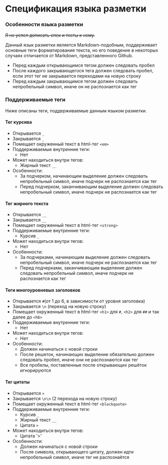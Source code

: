 # Спецификация языка разметки

### Особенности языка разметки

~~Я не успел дописать спек и тесты к нему.~~

Данный язык разметки является Markdown-подобным, поддерживает основные теги форматирования текста, но его поведение в некоторых случаях отличается от Markdown, представленного Github.
- Перед каждым открывающимся тегом должен следовать пробел
- После каждого закрывающегося тега должен следовать пробел, если этот тег не закрывается переходами на новую строку
- Перед каждым закрывающимся тегом должен следовать непробельный символ, иначе он не распознается как тег   


### Поддерживаемые теги
Ниже описаны теги, поддерживаемые данным языком разметки.

#### Тег курсива
- Открывается `_`
- Закрывается `_`
- Помещает окруженный текст в html-тег `<em>`
- Поддерживаемые внутренние теги:
  - Нет
- Может находиться внутри тегов:
  - Жирный текст `__`
- Особенности:
  - За подчерком, начинающим выделение должен следовать непробельный символ, иначе подчерк не распознается как тег
  - Перед подчерком, заканчивающим выделение должен следовать непробельный символ, иначе подчерк не распознается как тег
  
#### Тег жирного текста
- Открывается `__`
- Закрывается `__`
- Помещает окруженный текст в html-тег `<strong>`
- Поддерживаемые внутренние теги:
  - Курсив `_`
- Может находиться внутри тегов:
  - Нет
- Особенности:
  - За подчерками, начинающим выделение должен следовать непробельный символ, иначе подчерк не распознается как тег  
  - Перед подчерками, заканчивающим выделение должен следовать непробельный символ, иначе подчерк не распознается как тег
  
#### Теги многоуровневых заголовков
- Открывается `#`(от 1 до 6, в зависимости от уровня заголовка)
- Закрывается `\n` (переход на новую строку)
- Помещает окруженный текст в html-тег `<h1>` для `#`, `<h2>` для `##` и так далее до `<h6>`
- Поддерживаемые внутренние теги:
  - Нет
- Может находиться внутри тегов:
  - Нет
- Особенности:
  - Должен начинаться с новой строки 
  - После решеток, начинающих выделение обязательно должен следовать пробел, иначе они не распознаются как тег
  - Все пробелы, поставленные после открывающих решёток игнорируются

#### Тег цитаты
- Открывается `>`
- Закрывается `\n\n` (2 перехода на новую строку)
- Помещает окруженный текст в html-тег `<blockquote>`
- Поддерживаемые внутренние теги:
  - Курсив `_`
  - Жирный текст `__`
  - Цитата `>`
- Может находиться внутри тегов:
  - Цитата '>'
- Особенности:
  - Должен начинаться с новой строки
  - После символа, открывающего цитату, должен идти непробельный символ, иначе тег не распознаётся

 
